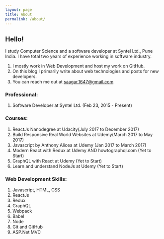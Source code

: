 ```yaml
---
layout: page
title: About
permalink: /about/
---
```


## Hello!  
I study Computer Science and a software developer at Syntel Ltd., Pune India. I have total two years of experience working in software industry.  
1. I mostly work in Web Development and host my work on GitHub.
2. On this blog I primarily write about web technologies and posts for new developers.
3. You can reach me out at saagar.1647@gmail.com
	
### Professional:  
1. Software Developer at Syntel Ltd. (Feb 23, 2015 - Present)   

### Courses: 
1. ReactJs Nanodegree at Udacity(July 2017 to December 2017)
2. Build Responsive Real World Websites at Udemy(March 2017 to May 2017)
3. Javascript by Anthony Alicea at Udemy (Jan 2017 to March 2017)
4. Modern React with Redux at Udemy AND howtographql.com (Yet to Start)
5. GraphQL with React at Udemy (Yet to Start)
6. Learn and understand NodeJs at Udemy (Yet to Start)  

### Web Development Skills:  
1. Javascript, HTML, CSS
2. ReactJs
3. Redux
4. GraphQL
5. Webpack
6. Babel
7. Node
8. Git and GitHub
9. ASP.Net MVC


